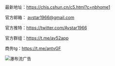 最新地址：https://chis.cshun.cn/c5.html?c=nbhome1

官方邮箱： avstar1966@gmail.com

官方推特：https://twitter.com/Avstar1966

官方群组：https://t.me/av52app

商务tg：https://t.me/antvGF


![瀑布流广告](https://github.com/52avapp/woaiav/assets/138754822/887b0249-06d5-4657-8789-b5765ba0b384)

